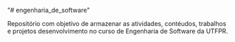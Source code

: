 "# engenharia_de_software" 
 
 Repositório com objetivo de armazenar as atividades, contéudos, trabalhos e projetos desenvolvimento no curso de Engenharia de Software da UTFPR.
